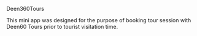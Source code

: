 Deen360Tours

This mini app was designed for the purpose of booking tour session with Deen60 Tours prior to tourist visitation time. 

